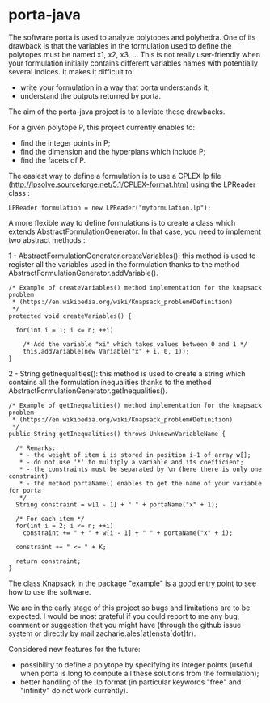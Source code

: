 # porta-java
The software porta is used to analyze polytopes and polyhedra. One of its drawback is that the variables in the formulation used to define the polytopes must be named x1, x2, x3, ... This is not really user-friendly when your formulation initially contains different variables names with potentially several indices. It makes it difficult to:
- write your formulation in a way that porta understands it;
- understand the outputs returned by porta.

The aim of the porta-java project is to alleviate these drawbacks.

For a given polytope P, this project currently enables to:
- find the integer points in P;
- find the dimension and the hyperplans which include P;
- find the facets of P.
 
The easiest way to define a formulation is to use a CPLEX lp file (http://lpsolve.sourceforge.net/5.1/CPLEX-format.htm) using the LPReader class :

	LPReader formulation = new LPReader("myformulation.lp");

A more flexible way to define formulations is to create a class which extends AbstractFormulationGenerator. In that case, you need to implement two abstract methods :

1 - AbstractFormulationGenerator.createVariables(): this method is used to register all the variables used in the formulation thanks to the method AbstractFormulationGenerator.addVariable().

	/* Example of createVariables() method implementation for the knapsack problem 
	 * (https://en.wikipedia.org/wiki/Knapsack_problem#Definition)
	 */
	protected void createVariables() {
		
	  for(int i = 1; i <= n; ++i)
    
	    /* Add the variable "xi" which takes values between 0 and 1 */
	    this.addVariable(new Variable("x" + i, 0, 1));
	}


2 - String getInequalities(): this method is used to create a string which contains all the formulation inequalities thanks to the method AbstractFormulationGenerator.getInequalities().

	/* Example of getInequalities() method implementation for the knapsack problem
	 * (https://en.wikipedia.org/wiki/Knapsack_problem#Definition)
	 */
	public String getInequalities() throws UnknownVariableName {
	
	  /* Remarks: 
	   * - the weight of item i is stored in position i-1 of array w[];
	   * - do not use '*' to multiply a variable and its coefficient;
	   * - the constraints must be separated by \n (here there is only one constraint) 
	   * - the method portaName() enables to get the name of your variable for porta
	   */
	  String constraint = w[1 - 1] + " " + portaName("x" + 1);
		
	  /* For each item */
	  for(int i = 2; i <= n; ++i)
	    constraint += " + " + w[i - 1] + " " + portaName("x" + i);
		
	  constraint += " <= " + K;
			
	  return constraint;
	}
  
  The class Knapsack in the package "example" is a good entry point to see how to use the software.
  
  We are in the early stage of this project so bugs and limitations are to be expected. I would be most grateful if you could report to me any bug, comment or suggestion that you might have (through the github issue system or directly by mail zacharie.ales[at]ensta[dot]fr).
  
  Considered new features for the future:
  - possibility to define a polytope by specifying its integer points (useful when porta is long to compute all these solutions from the formulation);
  - better handling of the .lp format (in particular keywords "free" and "infinity" do not work currently).
  
